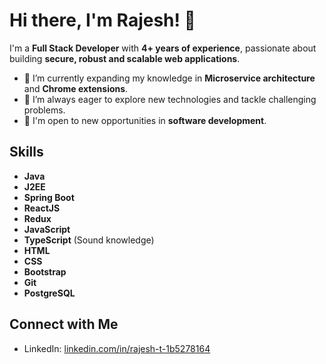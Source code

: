 # Hi there, I'm Rajesh! 👋

I'm a **Full Stack Developer** with **4+ years of experience**, passionate about building **secure, robust and scalable web applications**.

- 🌱 I’m currently expanding my knowledge in **Microservice architecture** and **Chrome extensions**.
- 👀 I’m always eager to explore new technologies and tackle challenging problems.
- 💼 I'm open to new opportunities in **software development**.

## Skills

- **Java**
- **J2EE**
- **Spring Boot**
- **ReactJS**
- **Redux**
- **JavaScript**
- **TypeScript** (Sound knowledge)
- **HTML**
- **CSS**
- **Bootstrap**
- **Git**
- **PostgreSQL**

## Connect with Me
- LinkedIn: [linkedin.com/in/rajesh-t-1b5278164](https://www.linkedin.com/in/rajesh-t-1b5278164)
